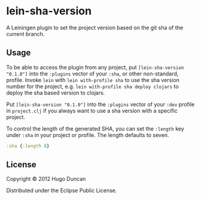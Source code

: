 # lein-sha-version

A Leiningen plugin to set the project version based on the git sha of the
current branch.

## Usage

To be able to access the plugin from any project, put
`[lein-sha-version "0.1.0"]` into the `:plugins` vector of your `:sha`, or other
non-standard, profile. Invoke `lein` with `lein with-profile sha` to use the sha
version number for the project, e.g. `lein with-profile sha deploy clojars` to
deploy the sha based version to clojars.

Put `[lein-sha-version "0.1.0"]` into the `:plugins` vector of your `:dev`
profile in `project.clj` if you always want to use a sha version with a specific
project.

To control the length of the generated SHA, you can set the `:length` key under
`:sha` in your project or profile. The length defaults to seven.

```clj
:sha {:length 8}
```

## License

Copyright © 2012 Hugo Duncan

Distributed under the Eclipse Public License.
